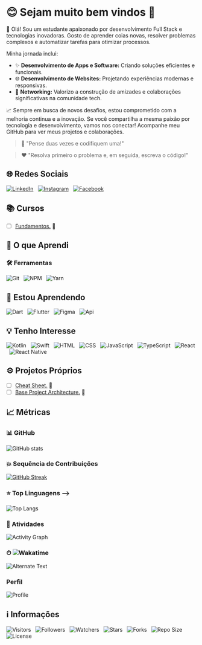 <!-- Título -->
# &#128522; Sejam muito bem vindos &#128075;

<!-- Descrição -->
&#128075; Olá! Sou um estudante apaixonado por desenvolvimento Full Stack e tecnologias inovadoras. Gosto de aprender coias novas, resolver problemas complexos e automatizar tarefas para otimizar processos.

Minha jornada inclui:

* &#10024; **Desenvolvimento de Apps e Software:** Criando soluções eficientes e funcionais.
* &#127760; **Desenvolvimento de Websites:** Projetando experiências modernas e responsivas.
* &#129309; **Networking:** Valorizo a construção de amizades e colaborações significativas na comunidade tech.

&#128200; Sempre em busca de novos desafios, estou comprometido com a melhoria continua e a inovação. Se você compartilha a mesma paixão por tecnologia e desenvolvimento, vamos nos conectar! Acompanhe meu GitHub para ver meus projetos e colaborações.

<!-- Citações -->
> &#129504; "Pense duas vezes e codifiquem uma!"

> &#10084; "Resolva primeiro o problema e, em seguida, escreva o código!"

<!-- Contatos -->
<!-- ## &#128241; Contatos
<!-- ## <img src="https://media.giphy.com/media/7nXBJW6aiB1Zd6MMcv/giphy.gif" width="30" alt="Contatos"> Contatos

[![Gmail](https://img.shields.io/badge/Gmail-000fff.svg?style=p&logo=Gmail&logoColor=ffffff&labelColor=800080)](mailto:vanderley.1109+github@gmail.com "E-mail")
&nbsp;
[![Telegram](https://img.shields.io/badge/Telegram-000fff.svg?style=p&logo=Telegram&logoColor=ffffff&labelColor=800080)](https://t.me/Devsgeeknerd "Telegram")
&nbsp;
[![WhatsApp](https://img.shields.io/badge/WhatsApp-000fff.svg?style=p&logo=WhatsApp&logoColor=ffffff&labelColor=800080)](https:// "Em breve!")
&nbsp;
[![Website](https://img.shields.io/badge/Website-000fff.svg?style=p&logo=About.me&logoColor=ffffff&labelColor=800080)](https:// "Em breve!") -->

<!-- Rede Sociais -->
## &#127760; Redes Sociais

[![LinkedIn](https://img.shields.io/badge/LinkedIn-000fff.svg?style=p&logo=LinkedIn&logoColor=ffffff&labelColor=800080)](https://www.linkedin.com/in/devsgeeknerd "LinkedIn ")
&nbsp;
[![Instagram](https://img.shields.io/badge/Instagram-000fff.svg?style=p&logo=Instagram&logoColor=ffffff&labelColor=800080)](https://instagram.com/devsgeeknerd "Instagram")
&nbsp;
[![Facebook](https://img.shields.io/badge/Facebook-000fff.svg?style=p&logo=Facebook&logoColor=ffffff&labelColor=800080)](https://facebook.com/Devsgeeknerd "Facebook")

<!-- Cursos -->
## &#128218; Cursos

* [ ] [Fundamentos.](https://github.com/Devsgeeknerd/cat-fun) &#128679;
<!-- * [ ] [Front-end.](https://github.com/Devsgeeknerd/cat-fro-end) &#128274; -->
<!-- * [ ] [Back-end.](https://github.com/Devsgeeknerd/cat-bac-end) &#128274; -->
<!-- * [ ] [Bancos de Dados.](https://github.com/Devsgeeknerd/cat-ban-dad) &#128274; -->
<!-- * [ ] [Designer de Interação.](https://github.com/cat-des-int) &#128274; -->
<!-- * [ ] [Mobile.](https://github.com/Devsgeeknerd/cat-mob) &#128274; -->
<!-- * [ ] [Cloud Computing.](https://github.com/Devsgeeknerd/cat-clo-com) &#128274; -->
<!-- * [ ] [DevOps.](https://github.com/Devsgeeknerd/cat-dev-ops) &#128274; -->
<!-- * [ ] [Segurança da Informação.](https://github.com/Devsgeeknerd/cat-seg-inf) &#128274; -->
<!-- * [ ] [Data Science.](https://github.com/Devsgeeknerd/cat-dat-sci) &#128274; -->
<!-- * [ ] [Inteligência Artificial.](https://github.com/Devsgeeknerd/cat-int-art) &#128274; -->
<!-- * [ ] [Internet das Coisas (IoT).](https://github.com/Devsgeeknerd/cat-iot) &#128274; -->
<!-- * [ ] [Freelance.](https://github.com/Devsgeeknerd/cat-fre) &#128274; -->
<!-- * [ ] [Marketing.](https://github.com/Devsgeeknerd/cat-mar) &#128274; -->
<!-- * [ ] [Desenvolvimento Pessoal.](https://github.com/Devsgeeknerd/cat-des-pes) &#128274; -->

<!-- Projetos dos Cursos -->
<!-- ### &#128221; Projetos dos Cursos -->

<!-- Aprendizados -->
## &#129489; O que Aprendi

<!-- Linguagens -->
<!-- ### &#128221; Linguagens -->

<!-- Frameworks -->
<!-- ### &#128230; Frameworks -->

<!-- Bibliotecas -->
<!-- ### &#128230; Bibliotecas -->

<!--  Metodologias -->
<!-- ### &#127919; Metodologias Ágeis -->

<!-- Bancos de Dados -->
<!-- ### &#128202; Bancos de Dados -->

<!-- Ferramentas -->
### &#128736; Ferramentas

![Git](https://img.shields.io/badge/Git-000fff.svg?style=p&logo=Git&logoColor=ffffff&labelColor=800080 "Git")
&nbsp;
![NPM](https://img.shields.io/badge/NPM-000fff.svg?style=p&logo=NPM&logoColor=ffffff&labelColor=800080 "NPM")
&nbsp;
![Yarn](https://img.shields.io/badge/Yarn-000fff.svg?style=p&logo=Yarn&logoColor=ffffff&labelColor=800080 "Yarn")

<!-- Aprendendo -->
## &#128214; Estou Aprendendo

![Dart](https://img.shields.io/badge/Dart-000fff.svg?styel=p&logo=Dart&logoColor=ffffff&labelColor=800080 "Dart")
&nbsp;
![Flutter](https://img.shields.io/badge/Flutter-000fff.svg?style=p&logo=Flutter&logoColor=ffffff&labelColor=800080)
&nbsp;
![Figma](https://img.shields.io/badge/Figma-000fff.svg?style=p&logo=Figma&logoColor=ffffff&labelColor=800080)
&nbsp;
![Api](https://img.shields.io/badge/RESTFul-Api-000fff.svg?style=p&logoColor=ffffff&labelColor=800080 "Api RESTFul")

<!-- Interesse -->
## &#128161; Tenho Interesse

![Kotlin](https://img.shields.io/badge/Kotlin-000fff.svg?style=p&logo=Kotlin&logoColor=ffffff&labelColor=800080 "Kotlin")
&nbsp;
![Swift](https://img.shields.io/badge/Swift-000fff.svg?style=p&logo=Swift&logoColor=ffffff&labelColor=800080 "Swift")
&nbsp;
![HTML](https://img.shields.io/badge/HTML-000fff.svg?style=p&logo=HTML5&logoColor=ffffff&labelColor=800080 "HTML")
&nbsp;
![CSS](https://img.shields.io/badge/CSS-000fff.svg?style=p&logo=CSS3&logoColor=ffffff&labelColor=800080 "CSS")
&nbsp;
![JavaScript](https://img.shields.io/badge/JavaScript-000fff.svg?style=p&logo=JavaScript&logoColor=ffffff&labelColor=800080 "JavaScript")
&nbsp;
![TypeScript](https://img.shields.io/badge/TypeScript-000fff.svg?style=p&logo=TypeScript&logoColor=ffffff&labelColor=800080 "TypeScript")
&nbsp;
![React](https://img.shields.io/badge/React-000fff.svg?style=p&logo=React&logoColor=ffffff&labelColor=800080 "React")
&nbsp;
![React Native](https://img.shields.io/badge/React%20Native-000fff.svg?style=p&logo=React&logoColor=ffffff&labelColor=800080 "React Native")

<!-- Projetos dos Eventos -->
<!-- ## &#128187; Projetos de Eventos Online -->

<!-- * [ ] [Adote um Pet.](https://github.com/Devsgeeknerd/pro-ado-pet-eve-onl) &#128274; -->
<!-- * [ ] [Bolão da Copa.](https://github.com/Devsgeeknerd/pro-bol-cop-eve-onl) &#128274; -->
<!-- * [ ] [Duo eSports.](https://github.com/Devsgeeknerd/pro-duo-esp-eve-onl) &#128274; -->
<!-- * [ ] [Fifa World Cup — Qatar.](https://github.com/Devsgeeknerd/pro-fif-wor-cup-qat-eve-onl) &#128274; -->
<!-- * [ ] [Habits.](https://github.com/Devsgeeknerd/pro-hab-eve-onl) &#128274; -->
<!-- * [ ] [Mundo Invertido.](https://github.com/Devsgeeknerd/pro-mun-inv-eve-onl) &#128274; -->
<!-- * [ ] [My Teacher.](https://github.com/Devsgeeknerd/pro-my-tea-eve-onl) &#128274; -->
<!-- * [ ] [Na Trave.](https://github.com/Devsgeeknerd/pro-na-tra-eve-onl) &#128274; -->
<!-- * [ ] [Vakinha Burger.](https://github.com/Devsgeeknerd/pro-vak-bur-eve-onl) &#128274; -->

<!-- Projetos Próprios -->
## &#9881; Projetos Próprios

* [ ] [Cheat Sheet.](https://github.com/Devsgeeknerd/pro-che-she-pro) &#128679;
* [ ] [Base Project Architecture.](https://github.com/Devsgeeknerd/pro-bas-pro-arc-pro-pro) &#128679;
<!-- * [ ] [Devs Bot.](https://github.com/Devsgeeknerd/pro-dev-bot-pro) &#128274; -->

<!-- Projetos Clones -->
<!-- ## &#128209; Projetos Clones -->

## &#128200; Métricas

<!-- GitHub -->
### &#128202; GitHub

![GitHub stats](https://github-readme-stats-2244.vercel.app/api?username=Devsgeeknerd&show=previews,discussions_started,discussions_answered,prs_merged&show_icons=true&rank_icon=percentile&bg_color=DEG,833AB4,FD1D1D,F56040,FCAF45,BC2A8D&title_color=000000&icon_color=ffffff&text_color=262626&include_all_commits=true&count_private=true&cache_seconds=14400&line_height=30&border_radius=12&border_color=fff000&card_with=600&locale=pt-BR&custom_title=Estatísticas%20de%20Paulo%20Vanderley&text_bold=true&ring_color=FAFAFA&number_format=short "Estatísticas")

<!-- Foco -->
### &#128165; Sequência de Contribuições

[![GitHub Streak](https://github-readme-streak-stats-2244.vercel.app?user=Devsgeeknerd&theme=github-green-purple&hide_border=true&border_radius=16&locale=pt_BR&short_numbers=true)](https://github.com/Devsgeeknerd)

<!-- Top -->
### &#11088; Top Linguagens -->

![Top Langs](https://github-readme-stats-2244.vercel.app/api/top-langs/?username=Devsgeeknerd&langs_count=20&title_color=1E90FF&bg_color=FAFAFA&text_color=262626&card_width=300&custom_title=Top%20Linguagens&layout=pie "Top Linguagens")

<!-- Gráfico de Atividades -->
### &#128197; Atividades

![Activity Graph](https://github-readme-activity-graph.vercel.app/graph?username=Devsgeeknerd&bg_color=FFFFFF&color=1E90FF&line=FFD700&point=FF4500&area=true&area_color=BC2A8D&custom_title=Gráfico%20de%20Atividades%20Diárias "Gráfico de Atividades")

<!-- Wakatime -->
### &#9201; ![Wakatime](https://wakatime.com/badge/user/6e6b48c7-dff5-4c32-98d7-4031bd2a5457.svg?style=default "Wakatime")

![Alternate Text](https://wakatime.com/share/@Devsgeeknerd/77d003db-f2b0-43ab-8038-56c1cb8ccdfd.svg)

<!-- Perfil -->
### Perfil

![Profile](https://github-widgetbox.vercel.app/api/profile?username=Devsgeeknerd&data=followers,repositories,stars&theme=darkmode)

<!-- Informações -->
## &#8505; Informações

![Visitors](https://api.visitorbadge.io/api/visitors?path=Devsgeeknerd%2FDevsgeeknerd&label=Visitantes&labelColor=%23700070&labelStyle=none&countColor=%23000fff&style=plastic&color=%23ffffff "Total de Visitantes")
&nbsp;
![Followers](https://img.shields.io/github/followers/Devsgeeknerd?style=p&label=Seguidores&labelColor=800080&color=000fff "Total de Seguidores")
&nbsp;
![Watchers](https://img.shields.io/github/watchers/Devsgeeknerd/Devsgeeknerd?style=p&label=Observadores&labelColor=800080&color=000fff "Total de Observadores")
&nbsp;
![Stars](https://img.shields.io/github/stars/Devsgeeknerd/Devsgeeknerd?style=p&label=Estrelas&labelColor=800080&color=000fff "Total de Estrelas")
&nbsp;
![Forks](https://img.shields.io/github/forks/Devsgeeknerd/Devsgeeknerd?style=p&label=Bifurcações&labelColor=800080&color=000fff "Total de Bifurcações")
&nbsp;
![Repo Size](https://img.shields.io/github/repo-size/Devsgeeknerd/Devsgeeknerd?style=p&label=Tamanho&labelColor=800080&color=000fff "Tamanho do Repositório")
&nbsp;
![License](https://img.shields.io/github/license/Devsgeeknerd/Devsgeeknerd?style=p&label=Licença&labelColor=800080&color=000fff "Licença do Repositório")
